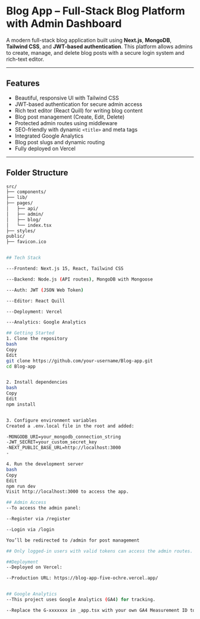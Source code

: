 # Blog App – Full-Stack Blog Platform with Admin Dashboard

A modern full-stack blog application built using **Next.js**, **MongoDB**, **Tailwind CSS**, and **JWT-based authentication**. This platform allows admins to create, manage, and delete blog posts with a secure login system and rich-text editor.

---

## Features

-  Beautiful, responsive UI with Tailwind CSS
-  JWT-based authentication for secure admin access
-  Rich text editor (React Quill) for writing blog content
-  Blog post management (Create, Edit, Delete)
-  Protected admin routes using middleware
-  SEO-friendly with dynamic `<title>` and meta tags
-  Integrated Google Analytics
-  Blog post slugs and dynamic routing
-  Fully deployed on Vercel

---

## Folder Structure

```bash
src/
├── components/       
├── lib/              
├── pages/          
│   ├── api/          
│   ├── admin/      
│   ├── blog/        
│   └── index.tsx      
├── styles/           
public/
├── favicon.ico 


## Tech Stack

---Frontend: Next.js 15, React, Tailwind CSS

---Backend: Node.js (API routes), MongoDB with Mongoose

---Auth: JWT (JSON Web Token)

---Editor: React Quill

---Deployment: Vercel

---Analytics: Google Analytics

## Getting Started
1. Clone the repository
bash
Copy
Edit
git clone https://github.com/your-username/Blog-app.git
cd Blog-app


2. Install dependencies
bash
Copy
Edit
npm install


3. Configure environment variables
Created a .env.local file in the root and added:

-MONGODB_URI=your_mongodb_connection_string
-JWT_SECRET=your_custom_secret_key
-NEXT_PUBLIC_BASE_URL=http://localhost:3000
-

4. Run the development server
bash
Copy
Edit
npm run dev
Visit http://localhost:3000 to access the app.

## Admin Access
--To access the admin panel:

--Register via /register

--Login via /login

You’ll be redirected to /admin for post management

## Only logged-in users with valid tokens can access the admin routes.

##Deployment
--Deployed on Vercel:

--Production URL: https://blog-app-five-ochre.vercel.app/


## Google Analytics
--This project uses Google Analytics (GA4) for tracking.

--Replace the G-xxxxxxx in _app.tsx with your own GA4 Measurement ID to enable tracking.
